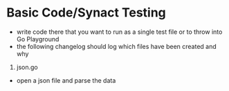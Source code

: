 # Basic Code/Synact Testing
- write code there that you want to run as a single test file or to throw into Go Playground
- the following changelog should log which files have been created and why

1. json.go
- open a json file and parse the data

